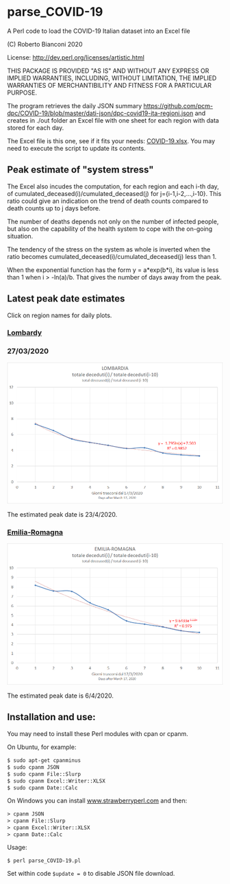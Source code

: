 # parse_COVID-19
A Perl code to load the COVID-19 Italian dataset into an Excel file

(C) Roberto Bianconi 2020 

License: http://dev.perl.org/licenses/artistic.html

THIS PACKAGE IS PROVIDED "AS IS" AND WITHOUT ANY EXPRESS OR
IMPLIED WARRANTIES, INCLUDING, WITHOUT LIMITATION, THE IMPLIED
WARRANTIES OF MERCHANTIBILITY AND FITNESS FOR A PARTICULAR PURPOSE.


The program retrieves the daily JSON summary https://github.com/pcm-dpc/COVID-19/blob/master/dati-json/dpc-covid19-ita-regioni.json and creates in ./out folder an Excel file with one sheet for each region with data stored for each day.


The Excel file is this one, see if it fits your needs: [COVID-19.xlsx](./out/COVID-19.xlsx). You may need to execute the script to update its contents.

## Peak estimate of "system stress"

The Excel also incudes the computation, for each region and each i-th day, of cumulated_deceased(i)/cumulated_deceased(j) for j={i-1,i-2,...,i-10}. This ratio could give an indication on the trend of death counts compared to death counts up to j days before. 

The number of deaths depends not only on the number of infected people, but also on the capability of the health system to cope with the on-going situation.

The tendency of the stress on the system as whole is inverted when the ratio becomes cumulated_deceased(i)/cumulated_deceased(j) less than 1.

When the exponential function has the form y = a\*exp(b\*i), its value is less than 1 when i > -ln(a)/b. That gives the number of days away from the peak.

## Latest peak date estimates

Click on region names for daily plots.

### [Lombardy](lombardia/README.md)

### 27/03/2020

![Fitting 27/03/2020](lombardia/lombardia_j10_20200327_xa.png)

The estimated peak date is 23/4/2020.

### [Emilia-Romagna](emilia_romagna/README.md)

![Fitting 27/03/2020](emilia_romagna/emilia_romagna_j10_20200327_exp.png)

The estimated peak date is 6/4/2020.

## Installation and use:

You may need to install these Perl modules with cpan or cpanm. 

On Ubuntu, for example:
```
$ sudo apt-get cpanminus
$ sudo cpanm JSON
$ sudo cpanm File::Slurp
$ sudo cpanm Excel::Writer::XLSX
$ sudo cpanm Date::Calc
```
On Windows you can install www.strawberryperl.com and then:
```
> cpanm JSON
> cpanm File::Slurp
> cpanm Excel::Writer::XLSX
> cpanm Date::Calc
```

Usage:
```
$ perl parse_COVID-19.pl
```

Set within code `$update = 0` to disable JSON file download.

